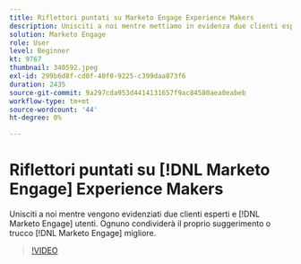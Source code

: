 ```yaml
---
title: Riflettori puntati su Marketo Engage Experience Makers
description: Unisciti a noi mentre mettiamo in evidenza due clienti esperti e  [!DNL Marketo Engage]  utenti. Ognuno condividerà il proprio suggerimento o trucco migliore [!DNL Marketo Engage] .
solution: Marketo Engage
role: User
level: Beginner
kt: 9767
thumbnail: 340592.jpeg
exl-id: 299b6d8f-cd0f-40f0-9225-c399daa873f6
duration: 2435
source-git-commit: 9a297cda953d4414131657f9ac84580aea0eabeb
workflow-type: tm+mt
source-wordcount: '44'
ht-degree: 0%

---
```


# Riflettori puntati su [!DNL Marketo Engage] Experience Makers

Unisciti a noi mentre vengono evidenziati due clienti esperti e [!DNL Marketo Engage] utenti. Ognuno condividerà il proprio suggerimento o trucco [!DNL Marketo Engage] migliore.

>[!VIDEO](https://video.tv.adobe.com/v/340592/?quality=12&learn=on)
